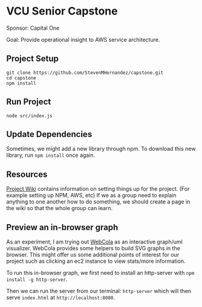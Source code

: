 # VCU Senior Capstone

Sponsor: Capital One

Goal: Provide operational insight to AWS service architecture.

## Project Setup

```
git clone https://github.com/StevenMHernandez/capstone.git
cd capstone
npm install
```

## Run Project

```
node src/index.js
```

## Update Dependencies

Sometimes, we might add a new library through npm. To download this new library, run `npm install` once again.

## Resources

[Project Wiki](https://github.com/StevenMHernandez/capstone/wiki) contains information on setting things up for the project.
(For example setting up NPM, AWS, etc)
If we as a group need to explain anything to one another how to do something,
we should create a page in the wiki so that the whole group can learn.

## Preview an in-browser graph

As an experiment, I am trying out [WebCola](http://marvl.infotech.monash.edu/webcola/index.html) as an interactive graph/uml visualizer.
WebCola provides some helpers to build SVG graphs in the browser.
This might offer us some additional points of interest for our project such as clicking an ec2 instance to view stats/more information.

To run this in-browser graph, we first need to install an http-server with `npm install -g http-server`.

Then we can run the server from our terminal: `http-server` which will then serve `index.html` at `http://localhost:8080`.